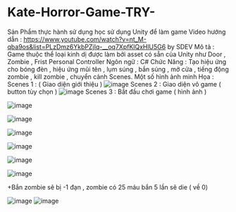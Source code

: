 # Kate-Horror-Game-TRY-
Sản Phẩm thực hành sử dụng học sử dụng Unity để làm game
Video hướng dẫn : https://www.youtube.com/watch?v=nt_M-qba9os&list=PLzDmz6YkbPZjIq-__oq7XpfKlQxHlU5G6 by SDEV
Mô tả : Game thuộc thể loại kinh dị được làm bởi asset có sẵn của Unity như Door , Zombie , Frist Personal Controller 
Ngôn ngữ : C#
Chức Năng : Tạo hiệu ứng cho bóng đèn , hiệu ứng mũi tên , lụm súng , bắn súng , mở cửa , tiếng động zombie , kill zombie , chuyển cảnh Scenes.
Một số hình ảnh minh Họa : 
 Scenes 1 : ( Giao diện giới thiệu )
 ![image](https://user-images.githubusercontent.com/99796088/227033083-2cdaf91c-4d25-4831-ba5f-5714dbbfd63b.png)
Scenes 2 : Giao diện vô game ( button tùy chọn )
![image](https://user-images.githubusercontent.com/99796088/227033258-7fd9b9bf-7205-471f-8f42-4d990a2919b3.png)
Scenes 3 : Bắt đầu chơi game ( hình ảnh )

![image](https://user-images.githubusercontent.com/99796088/227033608-fb936a2d-336c-4921-8496-69ac3ef41124.png)

![image](https://user-images.githubusercontent.com/99796088/227033664-a91cf634-073a-4430-a233-948bdf2ef6ef.png)

![image](https://user-images.githubusercontent.com/99796088/227033734-e02badc2-334c-4fb6-8ed9-14b119c38dc9.png)

![image](https://user-images.githubusercontent.com/99796088/227033784-48107cbf-9021-4504-9dce-b569d4da16e0.png)

![image](https://user-images.githubusercontent.com/99796088/227033859-155475ab-910a-417c-9816-8055b0da57d9.png)

![image](https://user-images.githubusercontent.com/99796088/227033916-474beaba-35bb-47f9-858d-ca5bf78a52e7.png)

+Bắn zombie sẽ bị -1 đạn , zombie có 25 máu bắn 5 lần sẽ die ( về 0)

![image](https://user-images.githubusercontent.com/99796088/227034418-3506c32e-7cd8-4c96-bd31-194739649c3d.png)
![image](https://user-images.githubusercontent.com/99796088/227034501-70693be5-c3dd-41a9-a5df-8b6bad412e4a.png)


